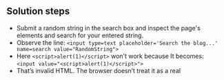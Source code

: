 ## Solution steps

- Submit a random string in the search box and inspect the page's elements and search for your entered string.
- Observe the line: `<input type=text placeholder='Search the blog...' name=search value="RandomString">`
- Here `<script>alert(1)</script>` won't work because It becomes: `<input value="<script>alert(1)</script>">`
- That’s invalid HTML. The browser doesn’t treat it as a real <script> tag inside an attribute, it just gets escaped or ignored. You can’t execute `<script>` tags inside attribute values like that.
- Replace your random string with: `" onmouseover="alert(1)`
- When you hover over the search box your alert gets triggered because it becomes: `<input value="" onmouseover="alert(1)">`
